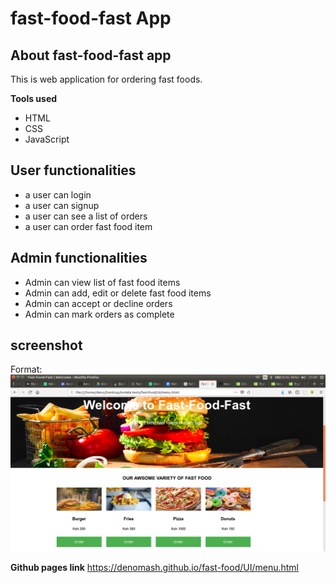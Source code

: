 # fast-food-fast App

## About fast-food-fast app
This is web application for ordering fast foods.

**Tools used**
* HTML
* CSS
* JavaScript

## User functionalities
* a user can login
* a user can signup
* a user can see a list of orders
* a user can order fast food item

## Admin functionalities
* Admin can view list of fast food items
* Admin can add, edit or delete fast food items
* Admin can accept or decline orders
* Admin can mark orders as complete

## screenshot
Format: ![showcase](./img/showcase.png)

**Github pages link**
https://denomash.github.io/fast-food/UI/menu.html
